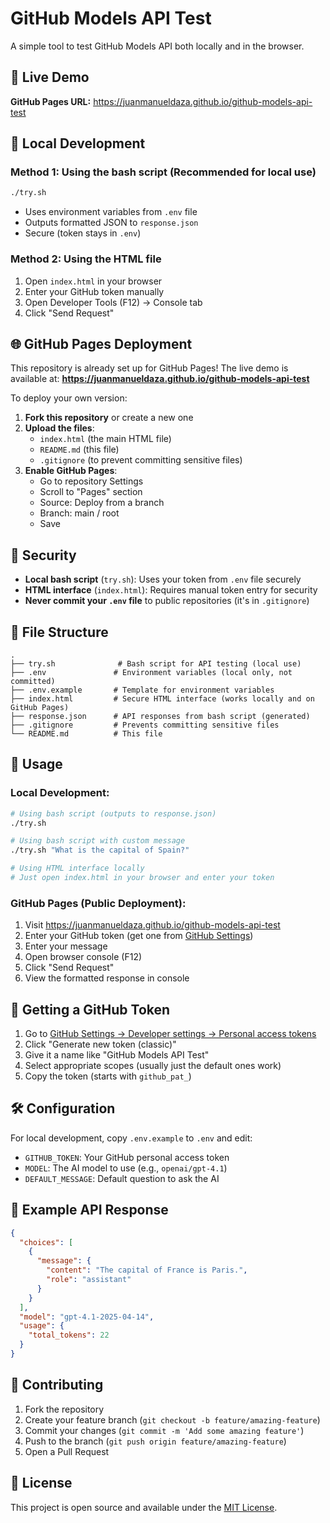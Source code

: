 # GitHub Models API Test

A simple tool to test GitHub Models API both locally and in the browser.

## 🚀 Live Demo

**GitHub Pages URL:** https://juanmanueldaza.github.io/github-models-api-test

## 🔧 Local Development

### Method 1: Using the bash script (Recommended for local use)
```bash
./try.sh
```
- Uses environment variables from `.env` file
- Outputs formatted JSON to `response.json`
- Secure (token stays in `.env`)

### Method 2: Using the HTML file
1. Open `index.html` in your browser
2. Enter your GitHub token manually
3. Open Developer Tools (F12) → Console tab
4. Click "Send Request"

## 🌐 GitHub Pages Deployment

This repository is already set up for GitHub Pages! The live demo is available at:
**https://juanmanueldaza.github.io/github-models-api-test**

To deploy your own version:
1. **Fork this repository** or create a new one
2. **Upload the files**:
   - `index.html` (the main HTML file)
   - `README.md` (this file)
   - `.gitignore` (to prevent committing sensitive files)
3. **Enable GitHub Pages**:
   - Go to repository Settings
   - Scroll to "Pages" section  
   - Source: Deploy from a branch
   - Branch: main / root
   - Save

## 🔐 Security

- **Local bash script** (`try.sh`): Uses your token from `.env` file securely
- **HTML interface** (`index.html`): Requires manual token entry for security
- **Never commit your `.env` file** to public repositories (it's in `.gitignore`)

## 📁 File Structure

```
.
├── try.sh              # Bash script for API testing (local use)
├── .env               # Environment variables (local only, not committed)
├── .env.example       # Template for environment variables
├── index.html         # Secure HTML interface (works locally and on GitHub Pages)
├── response.json      # API responses from bash script (generated)
├── .gitignore         # Prevents committing sensitive files
└── README.md          # This file
```

## 🎯 Usage

### Local Development:
```bash
# Using bash script (outputs to response.json)
./try.sh

# Using bash script with custom message
./try.sh "What is the capital of Spain?"

# Using HTML interface locally
# Just open index.html in your browser and enter your token
```

### GitHub Pages (Public Deployment):
1. Visit https://juanmanueldaza.github.io/github-models-api-test
2. Enter your GitHub token (get one from [GitHub Settings](https://github.com/settings/tokens))
3. Enter your message
4. Open browser console (F12)
5. Click "Send Request"
6. View the formatted response in console

## 🔑 Getting a GitHub Token

1. Go to [GitHub Settings → Developer settings → Personal access tokens](https://github.com/settings/tokens)
2. Click "Generate new token (classic)"
3. Give it a name like "GitHub Models API Test"
4. Select appropriate scopes (usually just the default ones work)
5. Copy the token (starts with `github_pat_`)

## 🛠️ Configuration

For local development, copy `.env.example` to `.env` and edit:
- `GITHUB_TOKEN`: Your GitHub personal access token
- `MODEL`: The AI model to use (e.g., `openai/gpt-4.1`)
- `DEFAULT_MESSAGE`: Default question to ask the AI

## 📝 Example API Response

```json
{
  "choices": [
    {
      "message": {
        "content": "The capital of France is Paris.",
        "role": "assistant"
      }
    }
  ],
  "model": "gpt-4.1-2025-04-14",
  "usage": {
    "total_tokens": 22
  }
}
```

## 🤝 Contributing

1. Fork the repository
2. Create your feature branch (`git checkout -b feature/amazing-feature`)
3. Commit your changes (`git commit -m 'Add some amazing feature'`)
4. Push to the branch (`git push origin feature/amazing-feature`)
5. Open a Pull Request

## 📄 License

This project is open source and available under the [MIT License](LICENSE).